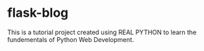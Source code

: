 # flask-blog


This is a tutorial project created using REAL PYTHON to learn the fundementals of Python Web Development.
